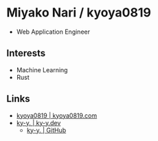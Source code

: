 # Miyako Nari / kyoya0819

- Web Application Engineer

## Interests

- Machine Learning
- Rust

## Links

- [kyoya0819 | kyoya0819.com](https://kyoya0819.com)
- [ky-y. | ky-y.dev](https://ky-y.dev)
  - [ky-y. | GitHub](https://github.com/ky-y)
